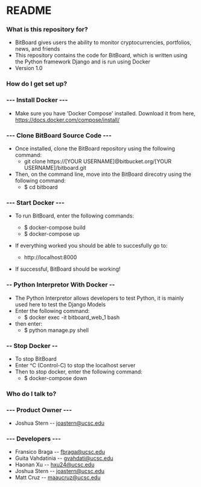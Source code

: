 # README #

### What is this repository for? ###

* BitBoard gives users the ability to monitor cryptocurrencies, portfolios, news, and friends
* This repository contains the code for BitBoard, which is written using the Python framework Django and is run using Docker
* Version 1.0

### How do I get set up? ###

### --- Install Docker --- ###
  * Make sure you have 'Docker Compose' installed. Download it from here, https://docs.docker.com/compose/install/
  
### --- Clone BitBoard Source Code --- ###
  * Once installed, clone the BitBoard repository using the following command:
    * git clone https://[YOUR USERNAME]@bitbucket.org/[YOUR USERNAME]/bitboard.git
  * Then, on the command line, move into the BitBoard direcotry using the following command:
    * $ cd bitboard

### --- Start Docker --- ###
  * To run BitBoard, enter the following commands:
    * $ docker-compose build
    * $ docker-compose up

  * If everything worked you should be able to succesfully go to:
    * http://localhost:8000
  * If successful, BitBoard should be working!
  
### -- Python Interpretor With Docker -- ###
  * The Python Interpretor allows developers to test Python, it is mainly used here to test the Django Models
  * Enter the following command:
    * $ docker exec -it bitboard_web_1 bash
  * then enter:
    * $ python manage.py shell

### -- Stop Docker -- ###
  * To stop BitBoard
  * Enter ^C (Control-C) to stop the localhost server
  * Then to stop docker, enter the following command:
    * $ docker-compose down

### Who do I talk to? ###

### --- Product Owner --- ###
  * Joshua Stern -- joastern@ucsc.edu

### --- Developers --- ###
  * Fransico Braga -- fbraga@ucsc.edu
  * Guita Vahdatinia -- gvahdati@ucsc.edu
  * Haonan Xu -- hxu24@ucsc.edu
  * Joshua Stern -- joastern@ucsc.edu
  * Matt Cruz -- maaucruz@ucsc.edu
